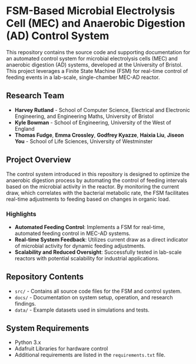 # FSM-Based Microbial Electrolysis Cell (MEC) and Anaerobic Digestion (AD) Control System

This repository contains the source code and supporting documentation for an automated control system for microbial electrolysis cells (MEC) and anaerobic digestion (AD) systems, developed at the University of Bristol. This project leverages a Finite State Machine (FSM) for real-time control of feeding events in a lab-scale, single-chamber MEC-AD reactor.

## Research Team
- **Harvey Rutland** - School of Computer Science, Electrical and Electronic Engineering, and Engineering Maths, University of Bristol
- **Kyle Bowman** - School of Engineering, University of the West of England
- **Thomas Fudge**, **Emma Crossley**, **Godfrey Kyazze**, **Haixia Liu**, **Jiseon You** - School of Life Sciences, University of Westminster

## Project Overview
The control system introduced in this repository is designed to optimize the anaerobic digestion process by automating the control of feeding intervals based on the microbial activity in the reactor. By monitoring the current draw, which correlates with the bacterial metabolic rate, the FSM facilitates real-time adjustments to feeding based on changes in organic load.

### Highlights
- **Automated Feeding Control**: Implements a FSM for real-time, automated feeding control in MEC-AD systems.
- **Real-time System Feedback**: Utilizes current draw as a direct indicator of microbial activity for dynamic feeding adjustments.
- **Scalability and Reduced Oversight**: Successfully tested in lab-scale reactors with potential scalability for industrial applications.

## Repository Contents
- `src/` - Contains all source code files for the FSM and control system.
- `docs/` - Documentation on system setup, operation, and research findings.
- `data/` - Example datasets used in simulations and tests.

## System Requirements
- Python 3.x
- Adafruit Libraries for hardware control
- Additional requirements are listed in the `requirements.txt` file.


